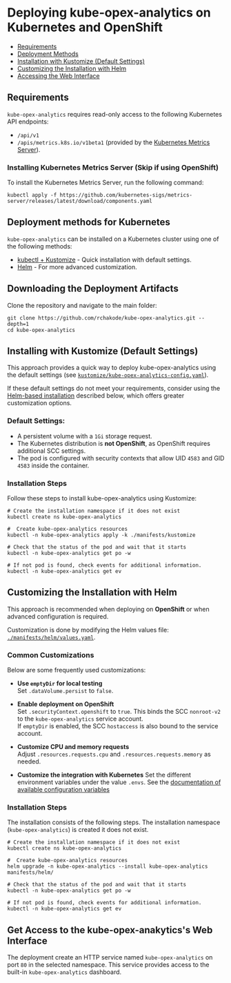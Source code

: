 # Deploying kube-opex-analytics on Kubernetes and OpenShift

- [Requirements](#requirements)
- [Deployment Methods](#deployment-methods)
- [Installation with Kustomize (Default Settings)](#installing-with-kustomize-default-settings)
- [Customizing the Installation with Helm](#customizing-the-installation-with-helm)
- [Accessing the Web Interface](#accessing-the-web-interface)

## Requirements

`kube-opex-analytics` requires read-only access to the following Kubernetes API endpoints:

- `/api/v1`
- `/apis/metrics.k8s.io/v1beta1` (provided by the [Kubernetes Metrics Server](https://github.com/kubernetes-sigs/metrics-server)).


### Installing Kubernetes Metrics Server (Skip if using OpenShift)

To install the Kubernetes Metrics Server, run the following command:

```shell
kubectl apply -f https://github.com/kubernetes-sigs/metrics-server/releases/latest/download/components.yaml
```

## Deployment methods for Kubernetes
`kube-opex-analytics` can be installed on a Kubernetes cluster using one of the following methods:

* [kubectl + Kustomize](#Installing-with-Kustomize-Default-Settings) - Quick installation with default settings.
* [Helm](#Customizing-the-Installation-with-Helm) - For more advanced customization.

## Downloading the Deployment Artifacts
Clone the repository and navigate to the main folder:

```shell
git clone https://github.com/rchakode/kube-opex-analytics.git --depth=1
cd kube-opex-analytics
```

## Installing with Kustomize (Default Settings)

This approach provides a quick way to deploy kube-opex-analytics using the default settings (see [`kustomize/kube-opex-analytics-config.yaml`](kustomize/kube-opex-analytics-config.yaml)).

If these default settings do not meet your requirements, consider using the [Helm-based installation]((#customizing-the-installation-with-helm)) described below, which offers greater customization options.

### Default Settings:
- A persistent volume with a `1Gi`  storage request.
- The Kubernetes distribution is **not OpenShift**, as OpenShift requires additional SCC settings.
- The pod is configured with security contexts that allow UID `4583` and GID `4583` inside the container.

### Installation Steps
Follow these steps to install kube-opex-analytics using Kustomize:

```shell
# Create the installation namespace if it does not exist
kubectl create ns kube-opex-analytics

#  Create kube-opex-analytics resources
kubectl -n kube-opex-analytics apply -k ./manifests/kustomize

# Check that the status of the pod and wait that it starts
kubectl -n kube-opex-analytics get po -w

# If not pod is found, check events for additional information.
kubectl -n kube-opex-analytics get ev
```

## Customizing the Installation with Helm

This approach is recommended when deploying on **OpenShift** or when advanced configuration is required.

Customization is done by modifying the Helm values file: [`./manifests/helm/values.yaml`](./manifests/helm/values.yaml).

### Common Customizations

Below are some frequently used customizations:

- **Use `emptyDir` for local testing**  
  Set `.dataVolume.persist` to `false`.

- **Enable deployment on OpenShift**  
  Set `.securityContext.openshift` to `true`. This binds the SCC `nonroot-v2` to the `kube-opex-analytics` service account.  
  If `emptyDir` is enabled, the SCC `hostaccess` is also bound to the service account.

- **Customize CPU and memory requests**  
  Adjust `.resources.requests.cpu` and `.resources.requests.memory` as needed.

- **Customize the integration with Kubernetes**
Set the different environment variables under the value `.envs`. See the [documentation of available configuration variables](./configuration-settings.md)

### Installation Steps

The installation consists of the following steps. The installation namespace (`kube-opex-analytics`) is created it does not exist.

```shell
# Create the installation namespace if it does not exist
kubectl create ns kube-opex-analytics

#  Create kube-opex-analytics resources
helm upgrade -n kube-opex-analytics --install kube-opex-analytics manifests/helm/

# Check that the status of the pod and wait that it starts
kubectl -n kube-opex-analytics get po -w

# If not pod is found, check events for additional information.
kubectl -n kube-opex-analytics get ev
```

## Get Access to the kube-opex-anakytics's Web Interface
The deployment create an HTTP service named `kube-opex-analytics` on port `80` in the selected namespace. This service provides access to the built-in `kube-opex-analytics` dashboard.
